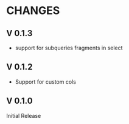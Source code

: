 
CHANGES
=======

V 0.1.3
-------

- support for subqueries fragments in select

V 0.1.2
-------

- Support for custom cols

V 0.1.0
-------

Initial Release
